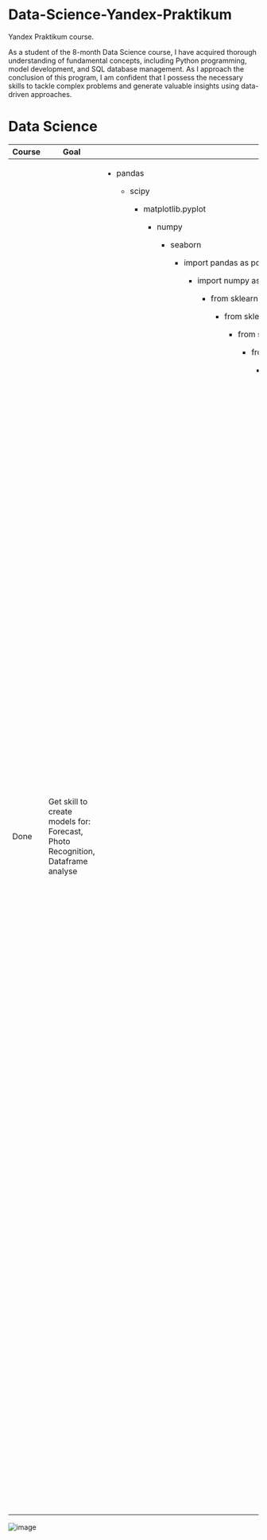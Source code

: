 # Data-Science-Yandex-Praktikum
Yandex Praktikum course. 

As a student of the 8-month Data Science course, I have acquired thorough understanding of fundamental concepts, including Python programming, model development, and SQL database management. As I approach the conclusion of this program, I am confident that I possess the necessary skills to tackle complex problems and generate valuable insights using data-driven approaches.
# Data Science
Course | Goal | Libraries
------------- |---------------- | ---------------- 
Done | Get skill to create models for: Forecast, Photo Recognition, Dataframe analyse |   <ul><li>pandas</li><ul><li>scipy</li><ul><li>matplotlib.pyplot</li><ul><li>numpy</li><ul><li>seaborn</li><ul><li>import pandas as pd</li><ul><li>import numpy as np</li><ul><li>from sklearn.model_selection import train_test_split</li><ul><li>from sklearn.utils import shuffle</li><ul><li>from sklearn.tree import DecisionTreeClassifier</li><ul><li>from sklearn.preprocessing import StandardScaler</li><ul><li>from sklearn.metrics import f1_score</li><ul><li>from sklearn.metrics import recall_score</li><ul><li>from sklearn.metrics import precision_score</li><ul><li>from sklearn.linear_model import LogisticRegression</li><ul><li>from sklearn.metrics import roc_auc_score</li><ul><li>from sklearn.ensemble import RandomForestClassifier</li><ul><li>from scipy import stats as st</li><ul><li>from sklearn.linear_model import LinearRegression</li><ul><li>from sklearn.metrics import mean_squared_error</li><ul><li>from sklearn.preprocessing import OrdinalEncoder </li><ul><li>import sklearn as sk</li><ul><li>from sklearn.metrics import mean_absolute_error</li><ul><li>from sklearn import datasets, linear_model</li><ul><li>from sklearn.model_selection import cross_validate</li><ul><li>from sklearn.metrics import make_scorer</li><ul><li>from sklearn.metrics import confusion_matrix</li><ul><li>from sklearn.svm import LinearSVC</li><ul><li>from sklearn.metrics import fbeta_score, make_scorer</li><ul><li>from sklearn.model_selection import cross_val_score</li><ul><li>from sklearn.ensemble import RandomForestRegressor</li><ul><li>from sklearn import linear_model</li><ul><li>from sklearn.model_selection import GridSearchCV</li><ul><li>from sklearn.model_selection import RandomizedSearchCV</li><ul><li>from sklearn.model_selection import StratifiedKFold</li><ul><li>from sklearn.dummy import DummyRegressor</li><ul><li>import seaborn as sns </li><ul><li>import matplotlib.pyplot as plt  </li><ul><li>from sklearn.impute import SimpleImputer</li><ul><li>from sklearn.preprocessing import OrdinalEncoder, StandardScaler</li><ul><li>from sklearn.metrics import mean_absolute_error, make_scorer, confusion_matrix, fbeta_score, mean_squared_error</li><ul><li>from sklearn.model_selection import GridSearchCV, RandomizedSearchCV, StratifiedKFold, cross_val_score, cross_validate, train_test_split</li><ul><li>import lightgbm as lgb</li><ul><li>from sklearn.datasets import load_boston</li><ul><li>import matplotlib.pyplot as plt</li><ul><li>from pandas import DataFrame</li><ul><li>import time </li><ul><li>import lightgbm</li><ul><li>from lightgbm import LGBMRegressor</li><ul><li>import seaborn as sns</li><ul><li>from sklearn.metrics</li><ul><li>from sklearn.model_selection import</li><ul><li>import time</li><ul><li>from catboost import CatBoostRegressor</li><ul><li>from statsmodels.tsa.seasonal import seasonal_decompose</li><ul><li>from sklearn.model_selection import TimeSeriesSplit</li><ul><li>import re</li><ul><li>from tqdm import tqdm</li><ul><li>from sklearn.metrics import classification_report, f1_score</li><ul><li>from sklearn.feature_extraction.text import CountVectorizer</li><ul><li>from sklearn.feature_extraction.text import TfidfVectorizer</li><ul><li>from sklearn.metrics import accuracy_score</li><ul><li>import nltk</li><ul><li>from sklearn.datasets import load_files</li><ul><li>from pymystem3 import Mystem</li><ul><li>from sklearn.linear_model import LogisticRegressionCV</li><ul><li>from nltk.stem import WordNetLemmatizer </li><ul><li>import pickle</li><ul><li>from nltk.corpus import stopwords</li><ul><li>from spacy.tokenizer import Tokenizer</li><ul><li>from spacy.lang.en import English</li><ul><li>import spacy</li><ul><li>%matplotlib inline</li><ul><li>from tensorflow.keras.preprocessing.image import ImageDataGenerator</li>
![image](https://user-images.githubusercontent.com/128574466/226850487-bd2e15e0-541e-4b07-a6d2-70f936d809f3.png)

